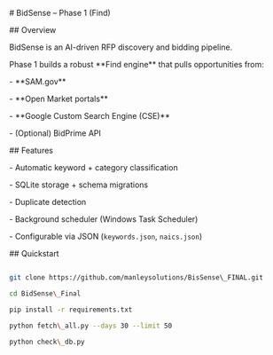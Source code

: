 \# BidSense – Phase 1 (Find)



\## Overview

BidSense is an AI-driven RFP discovery and bidding pipeline.  

Phase 1 builds a robust \*\*Find engine\*\* that pulls opportunities from:

\- \*\*SAM.gov\*\*

\- \*\*Open Market portals\*\*

\- \*\*Google Custom Search Engine (CSE)\*\*

\- (Optional) BidPrime API



\## Features

\- Automatic keyword + category classification

\- SQLite storage + schema migrations

\- Duplicate detection

\- Background scheduler (Windows Task Scheduler)

\- Configurable via JSON (`keywords.json`, `naics.json`)



\## Quickstart

```bash

git clone https://github.com/manleysolutions/BisSense\_FINAL.git

cd BidSense\_Final

pip install -r requirements.txt

python fetch\_all.py --days 30 --limit 50

python check\_db.py




